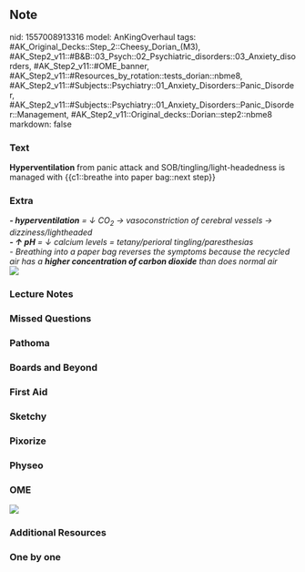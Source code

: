 ## Note
nid: 1557008913316
model: AnKingOverhaul
tags: #AK_Original_Decks::Step_2::Cheesy_Dorian_(M3), #AK_Step2_v11::#B&B::03_Psych::02_Psychiatric_disorders::03_Anxiety_disorders, #AK_Step2_v11::#OME_banner, #AK_Step2_v11::#Resources_by_rotation::tests_dorian::nbme8, #AK_Step2_v11::#Subjects::Psychiatry::01_Anxiety_Disorders::Panic_Disorder, #AK_Step2_v11::#Subjects::Psychiatry::01_Anxiety_Disorders::Panic_Disorder::Management, #AK_Step2_v11::Original_decks::Dorian::step2::nbme8
markdown: false

### Text
<b>Hyperventilation</b> from panic attack and
SOB/tingling/light-headedness is managed with {{c1::breathe into
paper bag::next step}}

### Extra
<div>
  <div>
    <i><b>- hyperventilation</b> = ↓ CO<sub style="">2</sub> →
    vasoconstriction of cerebral vessels →
    dizziness/lightheaded</i>
  </div>
  <div>
    <i><b>- ↑ pH</b> = ↓ calcium levels = tetany/perioral
    tingling/paresthesias</i>
  </div>
  <div style="display: inline !important;">
    <i>- Breathing into a paper bag reverses the symptoms because
    the recycled air has a <b>higher concentration of carbon
    dioxide</b> than does normal air</i>
  </div>
  <div>
    <i><img src="paste-869984280510465.jpg"></i>
  </div>
</div>

### Lecture Notes


### Missed Questions


### Pathoma


### Boards and Beyond


### First Aid


### Sketchy


### Pixorize


### Physeo


### OME
<div class="ome-widget">
  <a href="https://onlinemeded.org?ref=anki"><img src=
  "_OME_AnkiFlashcards_General_4.png"></a>
</div>

### Additional Resources


### One by one


